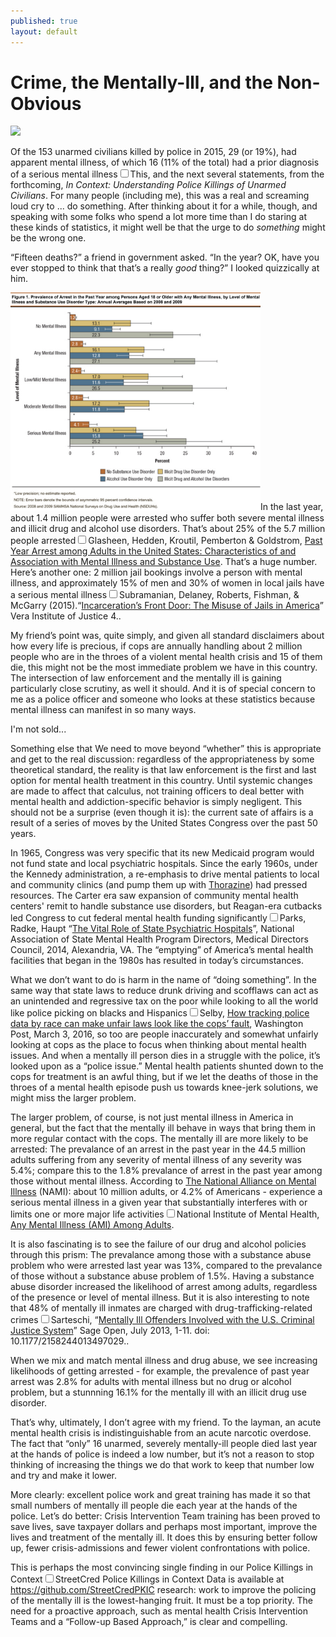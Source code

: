 ```yaml
---
published: true
layout: default
---
```

<h1>Crime, the Mentally-Ill, and the Non-Obvious</h1>
<p><img class="left" width="500px" src="http://worldonline.media.clients.ellingtoncms.com/img/croppedphotos/2010/05/09/Simon-arrested-loading-up_t640.jpg?a6ea3ebd4438a44b86d2e9c39ecf7613005fe067" /></p>

<p>Of the 153 unarmed civilians killed by police in 2015, 29 (or 19%), had apparent mental illness, of which 16 (11% of the total) had a prior diagnosis of a serious mental illness<label for="sn-demo" class="margin-toggle sidenote-number"></label><input type="checkbox" id="sn-demo" class="margin-toggle" /><span class="sidenote">This, and the next several statements, from the forthcoming, <em>In Context: Understanding Police Killings of Unarmed Civilians</em></span>. For many people (including me), this was a real and screaming loud cry to ... do something. After thinking about it for a while, though, and speaking with some folks who spend a lot more time than I do staring at these kinds of statistics, it might well be that the urge to do <em>something</em> might be the wrong one.</p>

<p>“Fifteen deaths?” a friend in government asked. “In the year? OK, have you ever stopped to think that that’s a really <em>good</em> thing?” I looked quizzically at him.</p>

<p><a href="/assets/img/mental_illness_chart.png" target="_blank"><img class="left" width="400px" src="/assets/img/mental_illness_chart.png" border="0" /></a>In the last year, about 1.4 million people were arrested who suffer both severe mental illness and illicit drug and alcohol use disorders. That’s about 25% of the 5.7 million people arrested<label for="sn-demo" class="margin-toggle sidenote-number"></label><input type="checkbox" id="sn-demo" class="margin-toggle" /><span class="sidenote">Glasheen, Hedden, Kroutil, Pemberton &amp; Goldstrom, <a href="http://archive.samhsa.gov/data/2k12/DataReview/DR008/CBHSQ-datareview-008-arrests-2012.htm" target="_blank">Past Year Arrest among Adults in the United States: Characteristics of and Association with Mental Illness and Substance Use</a></span>. That’s a huge number. Here’s another one: 2 million jail bookings involve a person with mental illness, and approximately 15% of men and 30% of women in local jails have a serious mental illness<label for="sn-demo" class="margin-toggle sidenote-number"></label><input type="checkbox" id="sn-demo" class="margin-toggle" /><span class="sidenote">Subramanian, Delaney, Roberts, Fishman, &amp; McGarry (2015).“<a href="http://www.vera.org/sites/default/files/resources/downloads/incarcerations-front-door-report.pdf" target="_blank">Incarceration’s Front Door: The Misuse of Jails in America</a>” Vera Institute of Justice 4.</span>.

<p>My friend’s point was, quite simply, and given all standard disclaimers about how every life is precious, if cops are annually handling about 2 million people who are in the throes of a violent mental health crisis and 15 of them die, this might not be the most immediate problem we have in this country. The intersection of law enforcement and the mentally ill is gaining particularly close scrutiny, as well it should. And it is of special concern to me as a police officer and someone who looks at these statistics because mental illness can manifest in so many ways.</p> 

<p>I'm not sold...</p>

<p>Something else that We need to move beyond “whether” this is appropriate and get to the real discussion: regardless of the appropriateness by some theoretical standard, the reality is that law enforcement is the first and last option for mental health treatment in this country. Until systemic changes are made to affect that calculus, not training officers to deal better with mental health and addiction-specific behavior is simply negligent. This should not be a surprise (even though it is): the current sate of affairs is a result of a series of moves by the United States Congress over the past 50 years. </p>

<p>In 1965, Congress was very specific that its new Medicaid program would not fund state and local psychiatric hospitals. Since the early 1960s, under the Kennedy administration, a re-emphasis to drive mental patients to local and community clinics (and pump them up with <a href="https://www.youtube.com/watch?v=1E6ywsBBSj0" target="_blank" title="The Thorazine Shuffle - Bongos, Bass and Bob">Thorazine</a>) had pressed resources. The Carter era saw expansion of community mental health centers' remit to handle substance use disorders, but Reagan-era cutbacks led Congress to cut federal mental health funding significantly<label for="sn-demo" class="margin-toggle sidenote-number"></label><input type="checkbox" id="sn-demo" class="margin-toggle" /><span class="sidenote">Parks, Radke, Haupt “<a href="http://goo.gl/bPLewk" target="blank">The Vital Role of State Psychiatric Hospitals</a>”, National Association of State Mental Health Program Directors, Medical Directors Council, 2014, Alexandria, VA</span>. The “emptying” of America’s mental health facilities that began in the 1980s has resulted in today’s circumstances.</p>

<p>What we don’t want to do is harm in the name of “doing something”. In the same way that state laws to reduce drunk driving and scofflaws can act as an unintended and regressive tax on the poor while looking to all the world like police picking on blacks and Hispanics<label for="sn-demo" class="margin-toggle sidenote-number"></label><input type="checkbox" id="sn-demo" class="margin-toggle" /><span class="sidenote">Selby, <a href="https://www.washingtonpost.com/posteverything/wp/2016/03/03/how-tracking-police-data-by-race-can-make-unfair-laws-look-like-the-cops-fault/" target="_blank">How tracking police data by race can make unfair laws look like the cops’ fault</a>, Washington Post, March 3, 2016</span>, so too are people inaccurately and somewhat unfairly looking at cops as the place to focus when thinking about mental health issues. And when a mentally ill person dies in a struggle with the police, it’s looked upon as a “police issue.” Mental health patients shunted down to the cops for treatment is an awful thing, but if we let the deaths of those in the throes of a mental health episode push us towards knee-jerk solutions, we might miss the larger problem.</p>

<p>The larger problem, of course, is not just mental illness in America in general, but the fact that the mentally ill behave in ways that bring them in more regular contact with the cops. The mentally ill are more likely to be arrested: The prevalance of an arrest in the past year in the 44.5 million adults suffering from any severity of mental illness of any severity was 5.4%; compare this to the 1.8% prevalance of arrest in the past year among those without mental illness. According to <a href="https://www.nami.org/" target="_blank">The National Alliance on Mental Illness</a> (NAMI): about 10 million adults, or 4.2% of Americans - experience a serious mental illness in a given year that substantially interferes with or limits one or more major life activities<label for="sn-demo" class="margin-toggle sidenote-number"></label><input type="checkbox" id="sn-demo" class="margin-toggle" /><span class="sidenote">National Institute of Mental Health, <a href="https://www.nimh.nih.gov/health/statistics/prevalence/serious-mental-illness-smi-among-us-adults.shtml" target="_blank">Any Mental Illness (AMI) Among Adults</a></span>. 

<p>It is also fascinating is to see the failure of our drug and alcohol policies through this prism: The prevalance among those with a substance abuse problem who were arrested last year was 13%, compared to the prevalance of those without a substance abuse problem of 1.5%. Having a substance abuse disorder increased the likelihood of arrest among adults, regardless of the presence or level of mental illness. But it is also interesting to note that 48% of mentally ill inmates are charged with drug-trafficking-related crimes<label for="sn-demo" class="margin-toggle sidenote-number"></label><input type="checkbox" id="sn-demo" class="margin-toggle"/><span class="sidenote">Sarteschi, “<a href="http://sgo.sagepub.com/content/3/3/2158244013497029" target="_blank">Mentally Ill Offenders Involved with the U.S. Criminal Justice System</a>” Sage Open, July 2013, 1-11. doi: 10.1177/2158244013497029.</span>.</p>

<p>When we mix and match mental illness and drug abuse, we see increasing likelihoods of getting arrested - for example, the prevalence of past year arrest was 2.8% for adults with mental illness but no drug or alcohol problem, but a stunnning 16.1% for the mentally ill with an illicit drug use disorder.</p>

<p>That’s why, ultimately, I don’t agree with my friend. To the layman, an acute mental health crisis is indistinguishable from an acute narcotic overdose. The fact that “only” 16 unarmed, severely mentally-ill people died last year at the hands of police is indeed a low number, but it’s not a reason to stop thinking of increasing the things we do that work to keep that number low and try and make it lower. </p>

<p>More clearly: excellent police work and great training has made it so that small numbers of mentally ill people die each year at the hands of the police. Let’s do better:  Crisis Intervention Team training has been proved to save lives, save taxpayer dollars and perhaps most important, improve the lives and treatment of the mentally ill. It does this by ensuring better follow up, fewer crisis-admissions and fewer violent confrontations with police.</p>

<p>This is perhaps the most convincing single finding in our Police Killings in Context<label for="sn-demo" class="margin-toggle sidenote-number"></label><input type="checkbox" id="sn-demo" class="margin-toggle" /><span class="sidenote">StreetCred Police Killings in Context Data is available at <a href="https://github.com/StreetCredPKIC" target="_blank">https://github.com/StreetCredPKIC</a></span> research: work to improve the policing of the mentally ill is the lowest-hanging fruit. It must be a top priority. The need for a proactive approach, such as mental health Crisis Intervention Teams and a “Follow-up Based Approach,” is clear and compelling.</p>

